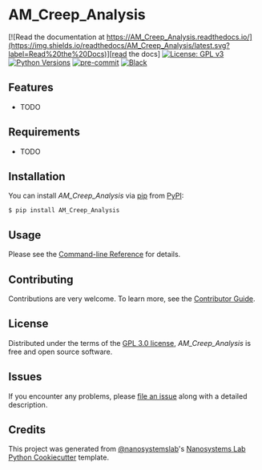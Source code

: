 # AM_Creep_Analysis

[![Read the documentation at https://AM_Creep_Analysis.readthedocs.io/](https://img.shields.io/readthedocs/AM_Creep_Analysis/latest.svg?label=Read%20the%20Docs)][read the docs]
[![License: GPL v3](https://img.shields.io/badge/License-GPLv3-blue.svg)](https://www.gnu.org/licenses/gpl-3.0)
[![Python Versions](https://img.shields.io/badge/python-3.10%20|%203.11%20|%203.12-blue)](#)
[![pre-commit](https://img.shields.io/badge/pre--commit-enabled-brightgreen?logo=pre-commit&logoColor=white)][pre-commit]
[![Black](https://img.shields.io/badge/code%20style-black-000000.svg)][black]

[read the docs]: https://AM_Creep_Analysis.readthedocs.io/
[pre-commit]: https://github.com/pre-commit/pre-commit
[black]: https://github.com/psf/black

## Features

- TODO

## Requirements

- TODO

## Installation

You can install _AM_Creep_Analysis_ via [pip] from [PyPI]:

```console
$ pip install AM_Creep_Analysis
```

## Usage

Please see the [Command-line Reference] for details.

## Contributing

Contributions are very welcome.
To learn more, see the [Contributor Guide].

## License

Distributed under the terms of the [GPL 3.0 license][license],
_AM_Creep_Analysis_ is free and open source software.

## Issues

If you encounter any problems,
please [file an issue] along with a detailed description.

## Credits

This project was generated from [@nanosystemslab]'s [Nanosystems Lab Python Cookiecutter] template.

[@nanosystemslab]: https://github.com/nanosystemslab
[pypi]: https://pypi.org/
[Nanosystems Lab Python Cookiecutter]: https://github.com/nanosystemslab/cookiecutter-nanosystemslab
[file an issue]: https://github.com/mattnakamura/AM_Creep_Analysis/issues
[pip]: https://pip.pypa.io/

<!-- github-only -->

[license]: https://github.com/mattnakamura/AM_Creep_Analysis/blob/main/LICENSE
[contributor guide]: https://github.com/mattnakamura/AM_Creep_Analysis/blob/main/CONTRIBUTING.md
[command-line reference]: https://AM_Creep_Analysis.readthedocs.io/en/latest/usage.html
